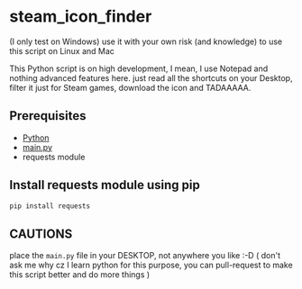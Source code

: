# steam_icon_finder
(I only test on Windows)
use it with your own risk (and knowledge) to use this script on Linux and Mac

This Python script is on high development, I mean, I use Notepad and nothing advanced features here.
just read all the shortcuts on your Desktop, filter it just for Steam games, download the icon and TADAAAAA.

## Prerequisites
- [Python](https://www.python.org/downloads/)
- [main.py](https://raw.githubusercontent.com/amrikasir/steam_icon_finder/main/main.py)
- requests module

## Install requests module using pip
```bash
pip install requests
```

## CAUTIONS
place the ```main.py``` file in your DESKTOP, not anywhere you like :-D ( don't ask me why cz I learn python for this purpose, you can pull-request to make this script better and do more things )
